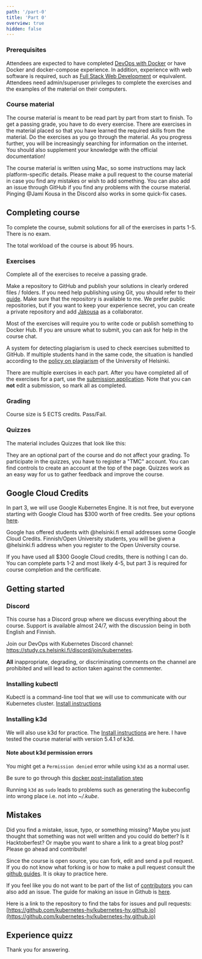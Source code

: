 ```yaml
---
path: '/part-0'
title: 'Part 0'
overview: true
hidden: false
---
```


### Prerequisites ###

Attendees are expected to have completed [DevOps with Docker](https://devopswithdocker.com) or have Docker and docker-compose experience.
In addition, experience with web software is required, such as [Full Stack Web Development](https://fullstackopen.com/en/) or equivalent.
Attendees need admin/superuser privileges to complete the exercises and the examples of the material on their computers.

### Course material ###

The course material is meant to be read part by part from start to finish. To get a passing grade, you have to do every exercise. There are exercises in the material placed so that you have learned the required skills from the material. Do the exercises as you go through the material. As you progress further, you will be increasingly searching for information on the internet. You should also supplement your knowledge with the official documentation!

The course material is written using Mac, so some instructions may lack platform-specific details. Please make a pull request to the course material in case you find any mistakes or wish to add something. You can also add an issue through GitHub if you find any problems with the course material. Pinging @Jami Kousa in the Discord also works in some quick-fix cases.

## Completing course ##

To complete the course, submit solutions for all of the exercises in parts 1-5. There is no exam.

The total workload of the course is about 95 hours.

### Exercises ###

Complete all of the exercises to receive a passing grade.

Make a repository to GitHub and publish your solutions in clearly ordered files / folders. If you need help publishing using Git, you should refer to their [guide](https://guides.github.com/activities/hello-world/). Make sure that the repository is available to me. We prefer public repositories, but if you want to keep your experience secret, you can create a private repository and add [Jakousa](https://github.com/Jakousa) as a collaborator.

Most of the exercises will require you to write code or publish something to Docker Hub. If you are unsure what to submit, you can ask for help in the course chat.

A system for detecting plagiarism is used to check exercises submitted to GitHub. If multiple students hand in the same code, the situation is handled according to the [policy on plagiarism](https://studies.helsinki.fi/instructions/article/what-cheating-and-plagiarism) of the University of Helsinki.

There are multiple exercises in each part. After you have completed all of the exercises for a part, use the [submission application](https://studies.cs.helsinki.fi/stats/courses/kubernetes2022). Note that you can **not** edit a submission, so mark all as completed.

### Grading ###

Course size is 5 ECTS credits. Pass/Fail.

### Quizzes ###

The material includes Quizzes that look like this:

<quiz id="467fa274-1e29-4a46-b7ea-c9238fe1612c"></quiz>

They are an optional part of the course and do not affect your grading. To participate in the quizzes, you have to register a "TMC" account. You can find controls to create an account at the top of the page. Quizzes work as an easy way for us to gather feedback and improve the course.

## Google Cloud Credits ##

In part 3, we will use Google Kubernetes Engine. It is not free, but everyone starting with Google Cloud has $300 worth of free credits. See your options [here](https://cloud.google.com/free).

Google has offered students with @helsinki.fi email addresses some Google Cloud Credits. Finnish/Open University students, you will be given a @helsinki.fi address when you register to the Open University course.

If you have used all $300 Google Cloud credits, there is nothing I can do. You can complete parts 1-2 and most likely 4-5, but part 3 is required for course completion and the certificate.

## Getting started ##

### Discord ###

This course has a Discord group where we discuss everything about the course. Support is available almost 24/7, with the discussion being in both English and Finnish.

Join our DevOps with Kubernetes Discord channel: <https://study.cs.helsinki.fi/discord/join/kubernetes>.

**All** inappropriate, degrading, or discriminating comments on the channel are prohibited and will lead to action taken against the commenter.

### Installing kubectl ###

Kubectl is a command-line tool that we will use to communicate with our Kubernetes cluster. [Install instructions](https://kubernetes.io/docs/tasks/tools/install-kubectl/)

### Installing k3d ###

We will also use k3d for practice. The [Install instructions](https://github.com/rancher/k3d#get) are here. I have tested the course material with version 5.4.1 of k3d.

#### Note about k3d permission errors ####

You might get a `Permission denied` error while using `k3d` as a normal user.

Be sure to go through this [docker post-installation step](https://docs.docker.com/engine/install/linux-postinstall/#manage-docker-as-a-non-root-user)

Running `k3d` as `sudo` leads to problems such as generating the kubeconfig into wrong place i.e. not into _~/.kube_.

## Mistakes ##

Did you find a mistake, issue, typo, or something missing? Maybe you just thought that something was not well written and you could do better? Is it Hacktoberfest? Or maybe you want to share a link to a great blog post? Please go ahead and contribute!

Since the course is open source, you can fork, edit and send a pull request. If you do not know what forking is or how to make a pull request consult the [github guides](https://guides.github.com/activities/hello-world/). It is okay to practice here.

If you feel like you do not want to be part of the list of [contributors](https://github.com/kubernetes-hy/kubernetes-hy.github.io/graphs/contributors) you can also add an issue. The guide for making an issue in Github is [here](https://help.github.com/en/articles/creating-an-issue).

Here is a link to the repository to find the tabs for issues and pull requests: [https://github.com/kubernetes-hy/kubernetes-hy.github.io](https://github.com/kubernetes-hy/kubernetes-hy.github.io)

## Experience quizz ##

Thank you for answering.

<quiz id="b728269b-89d0-4a37-a163-fd882c3059ba" /></quiz>

<quiz id="455d9346-9b79-4a01-8bf8-aca584c383b6" /></quiz>

